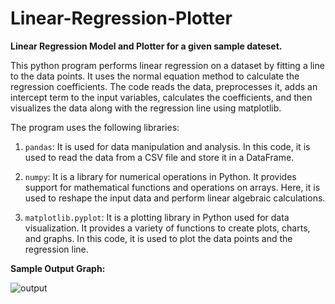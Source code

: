 # Linear-Regression-Plotter
**Linear Regression Model and Plotter for a given sample dateset.**


This python program performs linear regression on a dataset by fitting a line to the data points. It uses the normal equation method to calculate the regression coefficients. The code reads the data, preprocesses it, adds an intercept term to the input variables, calculates the coefficients, and then visualizes the data along with the regression line using matplotlib.

The program uses the following libraries:

1. `pandas`: It is used for data manipulation and analysis. In this code, it is used to read the data from a CSV file and store it in a DataFrame.

2. `numpy`: It is a library for numerical operations in Python. It provides support for mathematical functions and operations on arrays. Here, it is used to reshape the input data and perform linear algebraic calculations.

3. `matplotlib.pyplot`: It is a plotting library in Python used for data visualization. It provides a variety of functions to create plots, charts, and graphs. In this code, it is used to plot the data points and the regression line.


**Sample Output Graph:**

![output](https://github.com/probablyabdullah/Linear-Regression-Plotter/assets/79295754/bcf97384-ab54-4a21-a774-3d18df43b61a)

